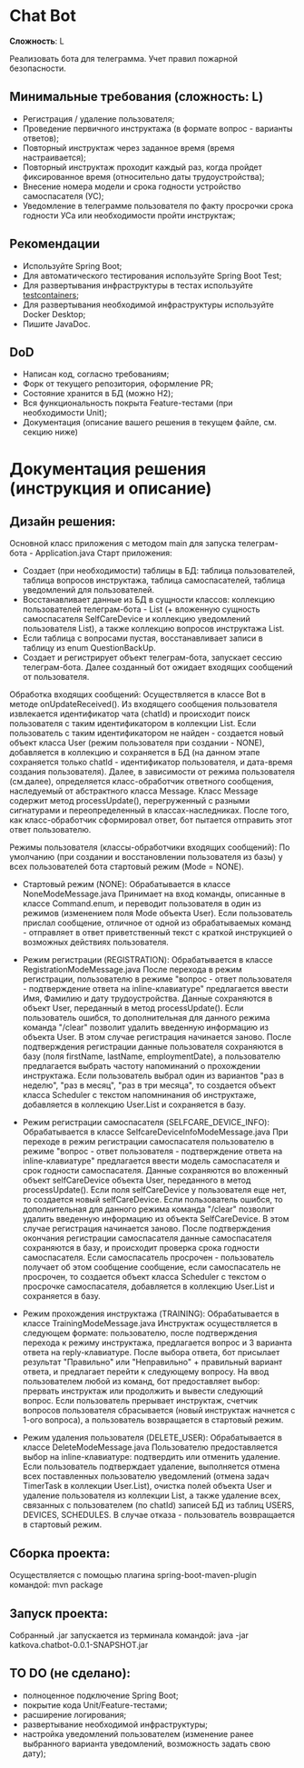 # Chat Bot
**Сложность**: L

Реализовать бота для телеграмма. Учет правил пожарной безопасности.

## Минимальные требования (сложность: L)
- Регистрация / удаление пользователя;
- Проведение первичного инструктажа (в формате вопрос - варианты ответов);
- Повторный инструктаж через заданное время (время настраивается);
- Повторный инструктаж проходит каждый раз, когда пройдет фиксированное время (относительно даты трудоустройства);
- Внесение номера модели и срока годности устройство самоспасателя (УС);
- Уведомление в телеграмме пользователя по факту просрочки срока годности УСа или необходимости пройти инструктаж;

## Рекомендации 
- Используйте Spring Boot;
- Для автоматического тестирования используйте Spring Boot Test;
- Для развертывания инфраструктуры в тестах используйте [testcontainers](https://www.testcontainers.org/);
- Для развертывания необходимой инфраструктуры используйте Docker Desktop;
- Пишите JavaDoc.

## DoD
- Написан код, согласно требованиям;
- Форк от текущего репозитория, оформление PR;
- Состояние хранится в БД (можно H2);
- Вся функциональность покрыта Feature-тестами (при необходимости Unit);
- Документация (описание вашего решения в текущем файле, см. секцию ниже)

# Документация решения (инструкция и описание)

## Дизайн решения:
Основной класс приложения с методом main для запуска телеграм-бота - Application.java
Старт приложения:
- Создает (при необходимости) таблицы в БД: таблица пользователей, таблица вопросов инструктажа, таблица самоспасателей,
таблица уведомлений для пользователей.
- Восстанавливает данные из БД в сущности классов: коллекцию пользователей телеграм-бота - List<User> (+ вложенную 
сущность самоспасателя SelfCareDevice и коллекцию уведомлений пользователя List<Scheduler>), а также коллекцию вопросов 
инструктажа List<Question>.
- Если таблица с вопросами пустая, восстанавливает записи в таблицу из enum QuestionBackUp.
- Создает и регистрирует объект телеграм-бота, запускает сессию телеграм-бота.
Далее созданный бот ожидает входящих сообщений от пользователя.

Обработка входящих сообщений:
Осуществляется в классе Bot в методе onUpdateReceived().
Из входящего сообщения пользователя извлекается идентификатор чата (chatId) и происходит поиск пользователя с таким 
идентификатором в коллекции List<User>. Если пользователь с таким идентификатором не найден - создается новый объект 
класса User (режим пользователя при создании - NONE), добавляется в коллекцию и сохраняется в БД (на данном этапе
сохраняется только chatId - идентификатор пользователя, и дата-время создания пользователя).
Далее, в зависимости от режима пользователя (см.далее), определяется класс-обработчик ответного сообщения, наследуемый 
от абстрактного класса Message. Класс Message содержит метод processUpdate(), перегруженный с разными сигнатурами и 
переопределенный в классах-наследниках.
После того, как класс-обработчик сформировал ответ, бот пытается отправить этот ответ пользователю.

Режимы пользователя (классы-обработчики входящих сообщений):
По умолчанию (при создании и восстановлении пользователя из базы) у всех пользователей бота стартовый режим (Mode = NONE).

- Стартовый режим (NONE): 
Обрабатывается в классе NoneModeMessage.java
Принимает на вход команды, описанные в классе Command.enum, и переводит пользователя в один из режимов (изменением поля
Mode объекта User). Если пользователь прислал сообщение, отличное от одной из обрабатываемых команд - отправляет в ответ
приветственный текст с краткой инструкцией о возможных действиях пользователя.

- Режим регистрации (REGISTRATION):
Обрабатывается в классе RegistrationModeMessage.java
После перехода в режим регистрации, пользователю в режиме "вопрос - ответ пользователя - подтверждение ответа на 
inline-клавиатуре" предлагается ввести Имя, Фамилию и дату трудоустройства. Данные сохраняются в объект User, 
переданный в метод processUpdate(). Если пользователь ошибся, то дополнительная для данного режима команда "/clear" 
позволит удалить введенную информацию из объекта User. В этом случае регистрация начинается заново.
После подтверждения регистрации данные пользователя сохраняются в базу (поля firstName, lastName, employmentDate), а 
пользователю предлагается выбрать частоту напоминаний о прохождении инструктажа. Если пользователь выбрал один из 
вариантов "раз в неделю", "раз в месяц", "раз в три месяца", то создается объект класса Scheduler с текстом напомнинания
об инструктаже, добавляется в коллекцию User.List<Scheduler> и сохраняется в базу.

- Режим регистрации самоспасателя (SELFCARE_DEVICE_INFO):
Обрабатывается в классе SelfcareDeviceInfoModeMessage.java
При переходе в режим регистрации самоспасателя пользователю в режиме "вопрос - ответ пользователя - подтверждение ответа
на inline-клавиатуре" предлагается ввести модель самоспасателя и срок годности самоспасателя. Данные сохраняются во 
вложенный объект selfCareDevice объекта User, переданного в метод processUpdate(). Если поля selfCareDevice у 
пользователя еще нет, то создается новый selfCareDevice. Если пользователь ошибся, то дополнительная для данного режима
команда "/clear" позволит удалить введенную информацию из объекта SelfCareDevice. В этом случае регистрация начинается заново.
После подтверждения окончания регистрации самоспасателя данные самоспасателя сохраняются в базу, и происходит проверка
срока годности самоспасателя. Если самоспасатель просрочен - пользователь получает об этом сообщение сообщение, если 
самоспасатель не просрочен, то создается объект класса Scheduler с текстом о просрочке самоспасателя, добавляется в 
коллекцию User.List<Scheduler> и сохраняется в базу.

- Режим прохождения инструктажа (TRAINING):
Обрабатывается в классе TrainingModeMessage.java
Инструктаж осуществляется в следующем формате: пользователю, после подтверждения перехода к режиму инструктажа, 
предлагается вопрос и 3 варианта ответа на reply-клавиатуре. После выбора ответа, бот присылает результат "Правильно" или
"Неправильно" + правильный вариант ответа, и предлагает перейти к следующему вопросу.
На ввод пользователем любой из команд, бот предоставляет выбор: прервать инструктаж или продолжить и вывести следующий вопрос.
Если пользователь прерывает инструктаж, счетчик вопросов пользователя сбрасывается (новый инструктаж начнется с 1-ого
вопроса), а пользователь возвращается в стартовый режим.

- Режим удаления пользователя (DELETE_USER):
Обрабатывается в классе DeleteModeMessage.java
Пользователю предоставляется выбор на inline-клавиатуре: подтвердить или отменить удаление. Если пользователь
подтверждает удаление, выполняется отмена всех поставленных пользователю уведомлений (отмена задач TimerTask в 
коллекции User.List<Scheduler>), очистка полей объекта User и удаление пользователя из коллекции List<User>, а также
удаление всех, связанных с пользователем (по chatId) записей БД из таблиц USERS, DEVICES, SCHEDULES.
В случае отказа - пользователь возвращается в стартовый режим.

## Сборка проекта:
Осуществляется с помощью плагина spring-boot-maven-plugin командой:
mvn package

## Запуск проекта: 
Собранный .jar запускается из терминала командой:
java -jar katkova.chatbot-0.0.1-SNAPSHOT.jar

## TO DO (не сделано):
- полноценное подключение Spring Boot;
- покрытие кода Unit/Feature-тестами;
- расширение логирования;
- развертывание необходимой инфраструктуры;
- настройка уведомлений пользователем (изменение ранее выбранного варианта уведомлений, возможность задать свою дату);